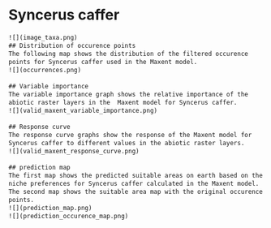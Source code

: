 # Syncerus caffer 
    ![](image_taxa.png) 
    ## Distribution of occurence points 
    The following map shows the distribution of the filtered occurence points for Syncerus caffer used in the Maxent model. 
    ![](occurrences.png)
    
    ## Variable importance 
    The variable importance graph shows the relative importance of the abiotic raster layers in the  Maxent model for Syncerus caffer. 
    ![](valid_maxent_variable_importance.png)
    
    ## Response curve 
    The response curve graphs show the response of the Maxent model for Syncerus caffer to different values in the abiotic raster layers. 
    ![](valid_maxent_response_curve.png)
    
    ## prediction map 
    The first map shows the predicted suitable areas on earth based on the niche preferences for Syncerus caffer calculated in the Maxent model. The second map shows the suitable area map with the original occurence points. 
    ![](prediction_map.png)
    ![](prediction_occurence_map.png)
    
